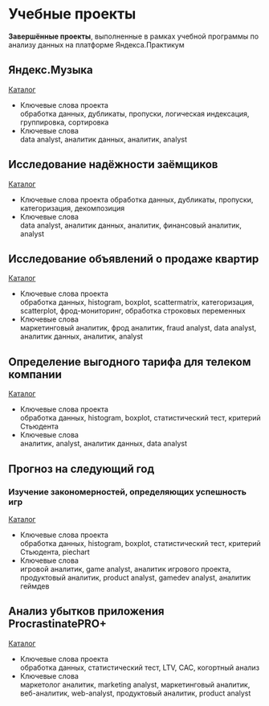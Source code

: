 # Учебные проекты
**Завершённые проекты**, выполненные в рамках учебной программы по анализу данных на платформе Яндекса.Практикум
## Яндекс.Музыка
<a href="https://github.com/eddydewrussia/educational_projects/tree/main/1_Project">Каталог</a>  
* Ключевые слова проекта  
обработка данных, дубликаты, пропуски, логическая индексация, группировка, сортировка
* Ключевые слова  
data analyst, аналитик данных, аналитик, analyst
## Исследование надёжности заёмщиков
<a href="https://github.com/eddydewrussia/educational_projects/tree/main/2_Project">Каталог</a>
* Ключевые слова проекта
обработка данных, дубликаты, пропуски, категоризация, декомпозиция
* Ключевые слова  
data analyst, аналитик данных, аналитик, финансовый аналитик, analyst
## Исследование объявлений о продаже квартир
<a href="https://github.com/eddydewrussia/educational_projects/tree/main/3_Project">Каталог</a>
* Ключевые слова проекта  
обработка данных, histogram, boxplot, scattermatrix, категоризация, scatterplot,  фрод-мониторинг, обработка строковых переменных
* Ключевые слова  
маркетинговый аналитик, фрод аналитик, fraud analyst, data analyst, аналитик данных, аналитик, analyst
## Определение выгодного тарифа для телеком компании
<a href="https://github.com/eddydewrussia/educational_projects/tree/main/4_Project">Каталог</a>
* Ключевые слова проекта  
обработка данных, histogram, boxplot, статистический тест, критерий Стьюдента
* Ключевые слова  
аналитик, analyst, аналитик данных, data analyst
## Прогноз на следующий год
### Изучение закономерностей, определяющих успешность игр
<a href="https://github.com/eddydewrussia/educational_projects/tree/main/5_Project">Каталог</a>
* Ключевые слова проекта  
обработка данных, histogram, boxplot, статистический тест, критерий Стьюдента, piechart
* Ключевые слова  
игровой аналитик, game analyst, аналитик игрового проекта, продуктовый аналитик, product analyst, gamedev analyst, аналитик геймдев
## Анализ убытков приложения ProcrastinatePRO+  
<a href="https://github.com/eddydewrussia/educational_projects/tree/main/6_Project">Каталог</a>
* Ключевые слова проекта  
обработка данных, статистический тест, LTV, CAC, когортный анализ  
* Ключевые слова  
маркетолог аналитик, marketing analyst, маркетинговый аналитик, веб-аналитик, web-analyst, продуктовый аналитик, product analyst  
